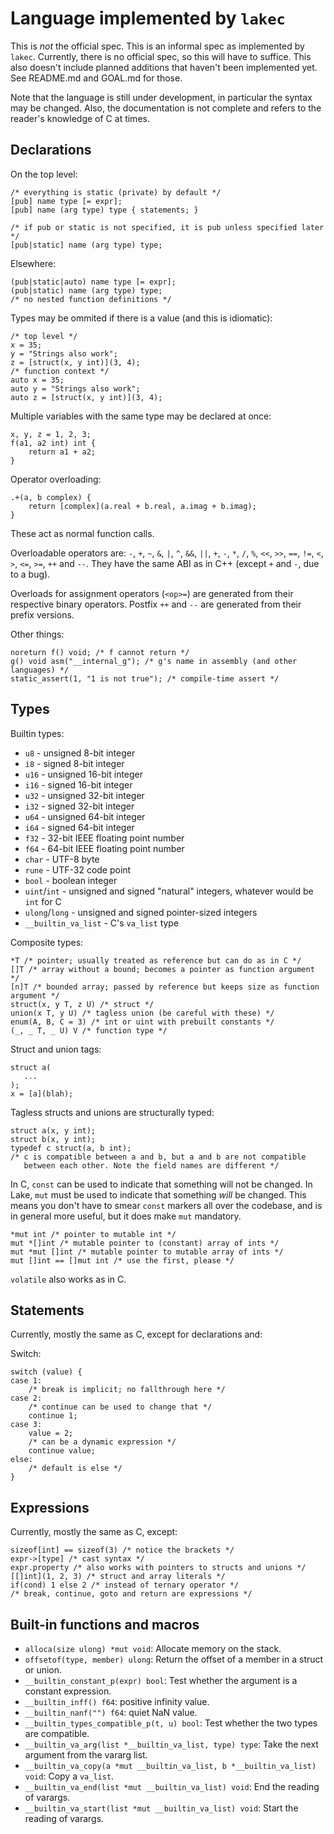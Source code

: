 # Language implemented by `lakec`

This is *not* the official spec. This is an informal spec as implemented
by `lakec`. Currently, there is no official spec, so this will have to
suffice. This also doesn't include planned additions that haven't been
implemented yet. See README.md and GOAL.md for those.

Note that the language is still under development, in particular the
syntax may be changed. Also, the documentation is not complete and refers
to the reader's knowledge of C at times.

## Declarations

On the top level:

    /* everything is static (private) by default */
    [pub] name type [= expr];
    [pub] name (arg type) type { statements; }

    /* if pub or static is not specified, it is pub unless specified later */
    [pub|static] name (arg type) type;

Elsewhere:

    (pub|static|auto) name type [= expr];
    (pub|static) name (arg type) type;
    /* no nested function definitions */

Types may be ommited if there is a value (and this is idiomatic):

    /* top level */
    x = 35;
    y = "Strings also work";
    z = [struct(x, y int)](3, 4);
    /* function context */
    auto x = 35;
    auto y = "Strings also work";
    auto z = [struct(x, y int)](3, 4);

Multiple variables with the same type may be declared at once:

    x, y, z = 1, 2, 3;
    f(a1, a2 int) int {
        return a1 + a2;
    }

Operator overloading:

    .+(a, b complex) {
        return [complex](a.real + b.real, a.imag + b.imag);
    }

These act as normal function calls.

Overloadable operators are: `-`, `+`, `~`, `&`, `|`, `^`, `&&`, `||`, `+`, `-`,
`*`, `/`, `%`, `<<`, `>>`, `==`, `!=`, `<`, `>`, `<=`, `>=`, `++` and `--`.
They have the same ABI as in C++ (except `+` and `-`, due to a bug).

Overloads for assignment operators (`<op>=`) are generated from their
respective binary operators. Postfix `++` and `--` are generated from
their prefix versions.

Other things:

    noreturn f() void; /* f cannot return */
    g() void asm("__internal_g"); /* g's name in assembly (and other languages) */
    static_assert(1, "1 is not true"); /* compile-time assert */

## Types

Builtin types:

- `u8` - unsigned 8-bit integer
- `i8` - signed 8-bit integer
- `u16` - unsigned 16-bit integer
- `i16` - signed 16-bit integer
- `u32` - unsigned 32-bit integer
- `i32` - signed 32-bit integer
- `u64` - unsigned 64-bit integer
- `i64` - signed 64-bit integer
- `f32` - 32-bit IEEE floating point number
- `f64` - 64-bit IEEE floating point number
- `char` - UTF-8 byte
- `rune` - UTF-32 code point
- `bool` - boolean integer
- `uint`/`int` - unsigned and signed "natural" integers, whatever would
  be `int` for C
- `ulong`/`long` - unsigned and signed pointer-sized integers
- `__builtin_va_list` - C's `va_list` type

Composite types:

    *T /* pointer; usually treated as reference but can do as in C */
    []T /* array without a bound; becomes a pointer as function argument */
    [n]T /* bounded array; passed by reference but keeps size as function argument */
    struct(x, y T, z U) /* struct */
    union(x T, y U) /* tagless union (be careful with these) */
    enum(A, B, C = 3) /* int or uint with prebuilt constants */
    (_, _ T, _ U) V /* function type */

Struct and union tags:

    struct a(
       ...
    );
    x = [a](blah);

Tagless structs and unions are structurally typed:

    struct a(x, y int);
    struct b(x, y int);
    typedef c struct(a, b int);
    /* c is compatible between a and b, but a and b are not compatible
       between each other. Note the field names are different */

In C, `const` can be used to indicate that something will not be changed.
In Lake, `mut` must be used to indicate that something *will* be changed.
This means you don't have to smear `const` markers all over the codebase,
and is in general more useful, but it does make `mut` mandatory.

    *mut int /* pointer to mutable int */
    mut *[]int /* mutable pointer to (constant) array of ints */
    mut *mut []int /* mutable pointer to mutable array of ints */
    mut []int == []mut int /* use the first, please */

`volatile` also works as in C.

## Statements

Currently, mostly the same as C, except for declarations and:

Switch:

    switch (value) {
    case 1:
        /* break is implicit; no fallthrough here */
    case 2:
        /* continue can be used to change that */
        continue 1;
    case 3:
        value = 2;
        /* can be a dynamic expression */
        continue value;
    else:
        /* default is else */
    }

## Expressions

Currently, mostly the same as C, except:

    sizeof[int] == sizeof(3) /* notice the brackets */
    expr->[type] /* cast syntax */
    expr.property /* also works with pointers to structs and unions */
    [[]int](1, 2, 3) /* struct and array literals */
    if(cond) 1 else 2 /* instead of ternary operator */
    /* break, continue, goto and return are expressions */

## Built-in functions and macros

- `alloca(size ulong) *mut void`: Allocate memory on the stack.
- `offsetof(type, member) ulong`: Return the offset of a member in a
  struct or union.
- `__builtin_constant_p(expr) bool`: Test whether the argument is a
  constant expression.
- `__builtin_inff() f64`: positive infinity value.
- `__builtin_nanf("") f64`: quiet NaN value.
- `__builtin_types_compatible_p(t, u) bool`: Test whether the two types
  are compatible.
- `__builtin_va_arg(list *__builtin_va_list, type) type`: Take the next
  argument from the vararg list.
- `__builtin_va_copy(a *mut __builtin_va_list, b *__builtin_va_list) void`:
  Copy a `va_list`.
- `__builtin_va_end(list *mut __builtin_va_list) void`: End the reading of
  varargs.
- `__builtin_va_start(list *mut __builtin_va_list) void`: Start the reading
  of varargs.

